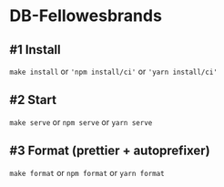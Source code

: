 # DB-Fellowesbrands

## #1 Install
`make install` or `'npm install/ci'` or `'yarn install/ci'`

## #2 Start
`make serve` or `npm serve` or `yarn serve`

## #3 Format (prettier + autoprefixer) 
`make format` or `npm format` or `yarn format`
